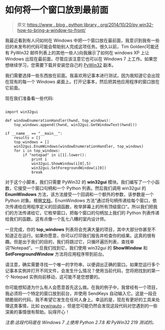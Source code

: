 # 如何将一个窗口放到最前面

> 原文:[https://www . blog . python library . org/2014/10/20/py win32-how-to-bring-a-window-to-front/](https://www.blog.pythonlibrary.org/2014/10/20/pywin32-how-to-bring-a-window-to-front/)

我最近看到有人问如何在 Windows 中把一个窗口放在最前面，我意识到我有一些旧的未发布的代码可能会帮助别人完成这项任务。很久以前，Tim Golden(可能还有 PyWin32 邮件列表上的其他一些人)向我展示了如何在 windows XP 上让 Windows 出现在最前面，尽管应该注意它也可以在 Windows 7 上工作。如果您想继续学习，您需要下载并安装您自己的 [PyWin32](http://sourceforge.net/projects/pywin32/) 副本。

我们需要选择一些东西放在前面。我喜欢用记事本进行测试，因为我知道它会出现在现有的每一个 Windows 桌面上。打开记事本，然后把其他应用程序的窗口放在它前面。

现在我们准备看一些代码:

```

import win32gui

def windowEnumerationHandler(hwnd, top_windows):
    top_windows.append((hwnd, win32gui.GetWindowText(hwnd)))

if __name__ == "__main__":
    results = []
    top_windows = []
    win32gui.EnumWindows(windowEnumerationHandler, top_windows)
    for i in top_windows:
        if "notepad" in i[1].lower():
            print i
            win32gui.ShowWindow(i[0],5)
            win32gui.SetForegroundWindow(i[0])
            break

```

对于这个小脚本，我们只需要 PyWin32 的 **win32gui** 模块。我们编写了一个小函数，它接受一个窗口句柄和一个 Python 列表。然后我们调用 win32gui 的 **EnumWindows** 方法，该方法接受一个回调和一个额外的参数，该参数是一个 Python 对象。根据[文档](http://docs.activestate.com/activepython/3.1/pywin32/win32gui__EnumWindows_meth.html)，EnumWindows 方法“通过将句柄传递给每个窗口，依次传递给应用程序定义的回调函数，枚举屏幕上的所有顶级窗口”。所以我们把我们的方法传递给它，它枚举窗口，把每个窗口的句柄加上我们的 Python 列表传递给我们的函数。这有点像一个乱七八糟的室内设计师。

一旦完成，你的 **top_windows** 列表将会充满大量的项目，其中大部分你甚至不知道正在运行。如果你愿意，你可以打印我们报告并检查你的结果。这真的很有趣。但是出于我们的目的，我们将跳过它，只循环遍历列表，查找单词“Notepad”。一旦我们找到它，我们使用 win32gui 的 **ShowWindow** 和 **SetForegroundWindow** 方法将应用程序带到前台。

请注意，确实需要寻找一个唯一的字符串，以便调出正确的窗口。如果您运行多个记事本实例并打开不同文件，会发生什么情况？使用当前代码，您将把找到的第一个 Notepad 实例向前移动，这可能不是您想要的。

你可能想知道为什么有人会愿意首先这么做。在我的例子中，我曾经有一个项目，我必须将一个特定的窗口放到前台，并使用 SendKeys 自动输入它。这是一段丑陋脆弱的代码，我不希望它发生在任何人身上。幸运的是，现在有更好的工具来处理这类事情，比如 [pywinauto](https://code.google.com/p/pywinauto/) ，但是您可能仍然会发现这段代码对您遇到的一些深奥的事情很有帮助。玩得开心！

*注意:这段代码是在 Windows 7 上使用 Python 2.7.8 和 PyWin32 219 测试的。*